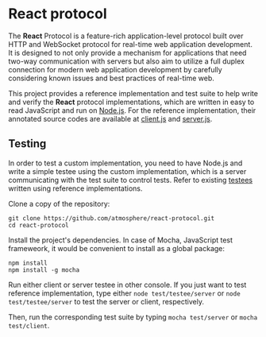 # React protocol

The **React** Protocol is a feature-rich application-level protocol built over HTTP and WebSocket protocol for real-time web application development. It is designed to not only provide a mechanism for applications that need two-way communication with servers but also aim to utilize a full duplex connection for modern web application development by carefully considering known issues and best practices of real-time web.

This project provides a reference implementation and test suite to help write and verify the **React** protocol implementations, which are written in easy to read JavaScript and run on [Node.js](http://nodejs.org). For the reference implementation, their annotated source codes are available at [client.js](http://atmosphere.github.io/react/protocol/client.html) and [server.js](http://atmosphere.github.io/react/protocol/server.html).

## Testing

In order to test a custom implementation, you need to have Node.js and write a simple testee using the custom implementation, which is a server communicating with the test suite to control tests. Refer to existing [testees](https://github.com/Atmosphere/react-protocol/tree/master/test/testee) written using reference implementations.

Clone a copy of the repository:
```
git clone https://github.com/atmosphere/react-protocol.git
cd react-protocol
```

Install the project's dependencies. In case of Mocha, JavaScript test frameweork, it would be convenient to install as a global package:
```
npm install
npm install -g mocha
```

Run either client or server testee in other console. If you just want to test reference implementation, type either `node test/testee/server` or `node test/testee/server` to test the server or client, respectively.

Then, run the corresponding test suite by typing `mocha test/server` or `mocha test/client`.